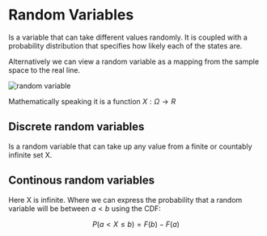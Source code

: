 # Random Variables
Is a variable that can take different values randomly. It is coupled with a probability distribution that specifies how likely each of the states are.

Alternatively we can view a random variable as a mapping from the sample space to the real line. 

![random variable](../.images/stats/random_variable.png)

Mathematically speaking it is a function $X: \Omega \rightarrow R$

## Discrete random variables
Is a random variable that can take up any value from a finite or countably infinite set X.


## Continous random variables
Here X is infinite. Where we can express the probability that a random variable will be between $a < b$ using the CDF:

$$
P(a <  X \le b) = F(b) - F(a)  
$$
